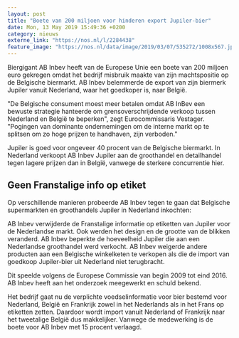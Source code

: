 ```yaml
---
layout: post
title: "Boete van 200 miljoen voor hinderen export Jupiler-bier"
date: Mon, 13 May 2019 15:49:36 +0200
category: nieuws
externe_link: "https://nos.nl/l/2284438"
feature_image: "https://nos.nl/data/image/2019/03/07/535272/1008x567.jpg"
---
```


<p>Biergigant AB Inbev heeft van de Europese Unie een boete van 200 miljoen euro gekregen omdat het bedrijf misbruik maakte van zijn machtspositie op de Belgische biermarkt. AB Inbev belemmerde de export van zijn biermerk Jupiler vanuit Nederland, waar het goedkoper is, naar België.</p>
<p>"De Belgische consument moest meer betalen omdat AB InBev een bewuste strategie hanteerde om grensoverschrijdende verkoop tussen Nederland en België te beperken", zegt Eurocommissaris Vestager. "Pogingen van dominante ondernemingen om de interne markt op te splitsen om zo hoge prijzen te handhaven, zijn verboden."</p>
<p>Jupiler is goed voor ongeveer 40 procent van de Belgische biermarkt. In Nederland verkoopt AB Inbev Jupiler aan de groothandel en detailhandel tegen lagere prijzen dan in België, vanwege de sterkere concurrentie hier.</p>
<h2>Geen Franstalige info op etiket</h2>
<p>Op verschillende manieren probeerde AB Inbev tegen te gaan dat Belgische supermarkten en groothandels Jupiler in Nederland inkochten:</p>
<p> AB Inbev verwijderde de Franstalige informatie op etiketten van Jupiler voor de Nederlandse markt. Ook werden het design en de grootte van de blikken veranderd. AB Inbev beperkte de hoeveelheid Jupiler die aan een Nederlandse groothandel werd verkocht. AB Inbev weigerde andere producten aan een Belgische winkelketen te verkopen als die de import van goedkoop Jupiler-bier uit Nederland niet terugbracht. </p>
<p>Dit speelde volgens de Europese Commissie van begin 2009 tot eind 2016. AB Inbev heeft aan het onderzoek meegewerkt en schuld bekend.</p>
<p>Het bedrijf gaat nu de verplichte voedselinformatie voor bier bestemd voor Nederland, België en Frankrijk zowel in het Nederlands als in het Frans op etiketten zetten. Daardoor wordt import vanuit Nederland of Frankrijk naar het tweetalige België dus makkelijker. Vanwege de medewerking is de boete voor AB Inbev met 15 procent verlaagd.</p>
